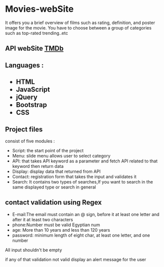 <div>
  <h1> Movies-webSite</h1>
  <p>It offers you a brief overview of films such as rating, definition, and poster image for the movie. You have to choose between a group of categories such as top-rated         trending..etc</p>
</div>
<div>
  <h2>API webSite <a href="https://developers.themoviedb.org/3/getting-started/introduction?fbclid=IwAR1DjyFb2jybMy6CnwJ8YM8arvlMGmtJQ7jlelduw5IMPGCvjiyEeBzHabg">TMDb</a></h2> 
</div>
<div>
  <h2>Languages :<h2>
    <ul>
      <li>HTML</li>
      <li>JavaScript</li>
      <li>jQuery</li>
      <li>Bootstrap</li>
      <li>CSS</li>
    <ul>
</div>
<div>
  <h2>Project files</h2>
    <p>   consist of five modules :</p>
   <ul>
    <li> Script: the start point of the project </li>
    <li> Menu: slide menu allows user to select category </li>
    <li> API: that takes API keyword as a parameter and fetch API related to that keyword then return data </li>
    <li> Display: display data that returned from API </li>
    <li> Contact: registration form that takes the input and validates it </li>
    <li> Search: It contains two types of searches,If you want to search in the same displayed type or search in general </li>
  <ul>
</div>
<div>
  <h2>contact validation using Regex</h2> 
    <ul>
      <li> E-mail:The email must contain an @ sign, before it at least one letter and after it at least two characters </li>
      <li>phone:Number must be valid Egyptian num </li>
      <li> age: More than 10 years and less than 120 years </li>
      <li>password: minimum length of eight char, at least one letter, and one number </li>
    </ul>
    <p>All input shouldn't be empty</p> 
    <p>if any of that validation not valid display an alert message for the user </p>
</div>
